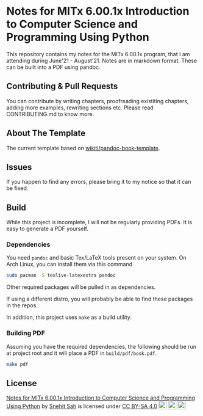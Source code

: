 # Notes for MITx 6.00.1x Introduction to Computer Science and Programming Using Python

This repository contains my notes for the MITx 6.00.1x program, that I am attending during June'21 - August'21. Notes are in markdown format. These can be built into a PDF using pandoc.

## Contributing & Pull Requests

You can contribute by writing chapters, proofreading existiting chapters, adding more examples, rewriting sections etc. Please read CONTRIBUTING.md to know more.

## About The Template

The current template based on [wikiti/pandoc-book-template](https://github.com/wikiti/pandoc-book-template).

## Issues

If you happen to find any errors, please bring it to my notice so that it can be fixed.

## Build

While this project is incomplete, I will not be regularly providing PDFs. It is easy to generate a PDF yourself.

### Dependencies

You need `pandoc` and basic Tex/LaTeX tools present on your system. On Arch Linux, you can install them via this command

```sh
sudo pacman -S texlive-latexextra pandoc
```

Other required packages will be pulled in as dependencies.

If using a different distro, you will probably be able to find these packages in the repos.

In addition, this project uses `make` as a build utility.

### Building PDF

Assuming you have the required dependencies, the following should be run at project root and it will place a PDF in `build/pdf/book.pdf`.

```sh
make pdf
```

## License

 <p xmlns:cc="http://creativecommons.org/ns#" xmlns:dct="http://purl.org/dc/terms/"><a property="dct:title" rel="cc:attributionURL" href="https://github.com/flyingcakes85/MITx-6.00.1x-Notes">Notes for MITx 6.00.1x Introduction to Computer Science and Programming Using Python</a> by <a rel="cc:attributionURL dct:creator" property="cc:attributionName" href="https://github.com/flyingcakes85/">Snehit Sah</a> is licensed under <a href="http://creativecommons.org/licenses/by-sa/4.0/?ref=chooser-v1" target="_blank" rel="license noopener noreferrer" style="display:inline-block;">CC BY-SA 4.0<img style="height:22px!important;margin-left:3px;vertical-align:text-bottom;" src="https://mirrors.creativecommons.org/presskit/icons/cc.svg?ref=chooser-v1"><img style="height:22px!important;margin-left:3px;vertical-align:text-bottom;" src="https://mirrors.creativecommons.org/presskit/icons/by.svg?ref=chooser-v1"><img style="height:22px!important;margin-left:3px;vertical-align:text-bottom;" src="https://mirrors.creativecommons.org/presskit/icons/sa.svg?ref=chooser-v1"></a></p>
